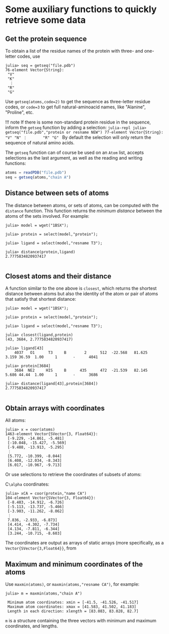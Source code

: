 # Some auxiliary functions to quickly retrieve some data 

## Get the protein sequence

To obtain a list of the residue names of the protein with three- and one-letter codes, use
```julia-repl
julia> seq = getseq("file.pdb")
76-element Vector{String}:
 "V"
 "K"
  ⋮      
 "R"
 "G"

```

Use `getseq(atoms,code=2)` to get the sequence as three-letter residue codes, or `code=3` to get 
full natural-aminoacid names, like "Alanine", "Proline", etc.

!!! note
    If there is some non-standard protein residue in the sequence,
    inform the `getseq` function by adding a selection:
    ```julia-repl
    julia> getseq("file.pdb","protein or resname NEW")
    77-element Vector{String}:
     "V"
     "N"
      ⋮      
     "R"
     "G"
    ```
    By default the selection will only return the sequence of natural amino acids. 

The `getseq` function can of course be used on an `Atom` list, accepts selections as the
last argument, as well as the reading and writing functions:

```julia
atoms = readPDB("file.pdb")
seq = getseq(atoms,"chain A")

```

## Distance between sets of atoms

The distance between atoms, or sets of atoms, can be computed with the `distance` function. This
function returns the *minimum distance* between the atoms of the sets involved. For example:

```julia-repl
julia> model = wget("1BSX");

julia> protein = select(model,"protein");

julia> ligand = select(model,"resname T3");

julia> distance(protein,ligand)
2.7775834820937417
  
```

## Closest atoms and their distance

A function similar to the one above is `closest`, which returns the shortest distance between atoms
but also the identity of the atom or pair of atoms that satisfy that shortest distance:

```julia-repl
julia> model = wget("1BSX");

julia> protein = select(model,"protein");

julia> ligand = select(model,"resname T3");

julia> closest(ligand,protein)
(43, 3684, 2.7775834820937417)

julia> ligand[43]
    4037   O1      T3     B        2      512  -22.568   81.625    3.159 36.59  1.00     1       -      4041

julia> protein[3684]
    3684  NE2     HIS     B      435      472  -21.539   82.145    5.686 44.44  1.00     1       -      3686

julia> distance(ligand[43],protein[3684])
2.7775834820937417
  
```

## Obtain arrays with coordinates

All atoms:

```julia-repl
julia> x = coor(atoms)
1463-element Vector{SVector{3, Float64}}:
 [-9.229, -14.861, -5.481]
 [-10.048, -15.427, -5.569]
 [-9.488, -13.913, -5.295]
 ⋮
 [5.772, -10.399, -8.044]
 [6.408, -12.034, -8.343]
 [6.017, -10.967, -9.713]

```

Or use selections to retrieve the coordinates of subsets of atoms:

C``\alpha`` coordinates:

```julia-repl
julia> xCA = coor(protein,"name CA")
104-element Vector{SVector{3, Float64}}:
 [-8.483, -14.912, -6.726]
 [-5.113, -13.737, -5.466]
 [-3.903, -11.262, -8.062]
 ⋮
 7.836, -2.933, -6.873]
 [4.414, -4.302, -7.734]
 [4.134, -7.811, -6.344]
 [3.244, -10.715, -8.603]

```

The coordinates are output as arrays of static arrays (more specifically, as a `Vector{SVector{3,Float64}}`, from 

## Maximum and minimum coordinates of the atoms

Use `maxmin(atoms)`, or `maxmin(atoms,"resname CA")`, for example:

```julia-repl
julia> m = maxmin(atoms,"chain A")

 Minimum atom coordinates: xmin = [-41.5, -41.526, -41.517]
 Maximum atom coordinates: xmax = [41.583, 41.502, 41.183]
 Length in each direction: xlength = [83.083, 83.028, 82.7]

```

`m` is a structure containing the three vectors with minimum and maximum
coordinates, and lengths.





